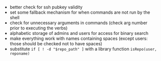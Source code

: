 - better check for ssh pubkey validity
- set some fallback mechanism for when commands are not run by the shell
- check for unnecessary arguments in commands (check arg number prior to executing the verbs)
- alphabetic storage of admins and users for access for binary search
- make everything work with names containing spaces (except users: those should be checked not to have spaces)
- substitute `if [ ! -d "$repo_path" ]` with a library function `isRepo(user, reponame)`
